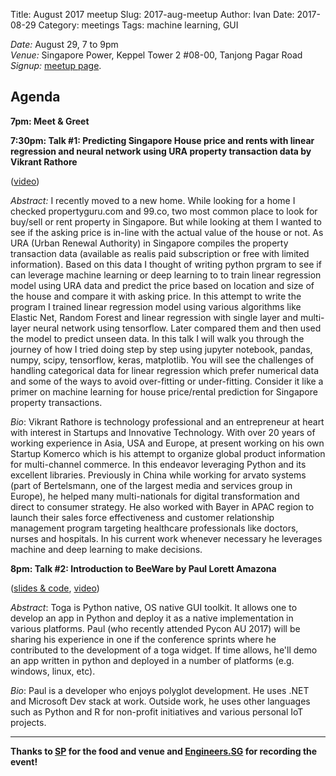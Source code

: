 Title: August 2017 meetup
Slug: 2017-aug-meetup
Author: Ivan
Date: 2017-08-29
Category: meetings
Tags: machine learning, GUI


*Date:* August 29, 7 to 9pm<br/>
*Venue:* Singapore Power, Keppel Tower 2 #08-00, Tanjong Pagar Road<br/>
*Signup:* [meetup page](https://www.meetup.com/Singapore-Python-User-Group/events/240986696/).

## Agenda

**7pm: Meet & Greet**

**7:30pm: Talk #1: Predicting Singapore House price and rents with linear regression and neural network using URA property transaction data by Vikrant Rathore**

([video](https://engineers.sg/v/1954))

*Abstract:*
I recently moved to a new home. While looking for a home I checked
propertyguru.com and 99.co, two most common place to look for buy/sell or rent
property in Singapore. But while looking at them I wanted to see if the asking
price is in-line with the actual value of the house or not. As URA (Urban
Renewal Authority) in Singapore compiles the property transaction data
(available as realis paid subscription or free with limited information). Based
on this data I thought of writing python prgram to see if can leverage machine
learning or deep learning to to train linear regression model using URA data and
predict the price based on location and size of the house and compare it with
asking price. In this attempt to write the program I trained linear regression
model using various algorithms like Elastic Net, Random Forest and linear
regression with single layer and multi-layer neural network using tensorflow.
Later compared them and then used the model to predict unseen data. In this talk
I will walk you through the journey of how I tried doing step by step using
jupyter notebook, pandas, numpy, scipy, tensorflow, keras, matplotlib. You will
see the challenges of handling categorical data for linear regression which
prefer numerical data and some of the ways to avoid over-fitting or
under-fitting. Consider it like a primer on machine learning for house
price/rental prediction for Singapore property transactions.


*Bio*:
Vikrant Rathore is technology professional and an entrepreneur at heart with
interest in Startups and Innovative Technology. With over 20 years of working
experience in Asia, USA and Europe, at present working on his own Startup
Komerco which is his attempt to organize global product information for
multi-channel commerce. In this endeavor leveraging Python and its excellent
libraries. Previously in China while working for arvato systems (part of
Bertelsmann, one of the largest media and services group in Europe), he helped
many multi-nationals for digital transformation and direct to consumer strategy.
He also worked with Bayer in APAC region to launch their sales force
effectiveness and customer relationship management program targeting healthcare
professionals like doctors, nurses and hospitals. In his current work whenever
necessary he leverages machine and deep learning to make decisions.


**8pm: Talk #2: Introduction to BeeWare by Paul Lorett Amazona**

([slides &
code](https://github.com/whatevergeek/presentations/tree/master/201708/intro_to_beeware-toga),
[video](https://engineers.sg/v/1955))


*Abstract*: 
Toga is Python native, OS native GUI toolkit. It allows one to develop an app in
Python and deploy it as a native implementation in various platforms. Paul (who
recently attended Pycon AU 2017) will be sharing his experience in one if the
conference sprints where he contributed to the development of a toga widget. If
time allows, he'll demo an app written in python and deployed in a number of
platforms (e.g. windows, linux, etc).

*Bio*:
Paul is a developer who enjoys polyglot development. He uses .NET and Microsoft
Dev stack at work. Outside work, he uses other languages such as Python and R
for non-profit initiatives and various personal IoT projects.

--------

**Thanks to [SP](https://www.spgroup.com.sg) for the food and venue
and [Engineers.SG](https://engineers.sg) for recording the event!**
